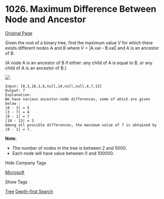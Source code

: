 # 1026. Maximum Difference Between Node and Ancestor     
[Original Page](https://leetcode.com/problems/maximum-difference-between-node-and-ancestor/)     

Given the root of a binary tree, find the maximum value V for which there exists different nodes A and B where V = |A.val - B.val| and A is an ancestor of B.  

(A node A is an ancestor of B if either: any child of A is equal to B, or any child of A is an ancestor of B.)   

 ![](http://i68.tinypic.com/2whqcep.jpg)    

```
Input: [8,3,10,1,6,null,14,null,null,4,7,13]
Output: 7
Explanation: 
We have various ancestor-node differences, some of which are given below :
|8 - 3| = 5
|3 - 7| = 4
|8 - 1| = 7
|10 - 13| = 3
Among all possible differences, the maximum value of 7 is obtained by |8 - 1| = 7.
```  

**Note:**  
* The number of nodes in the tree is between 2 and 5000.
* Each node will have value between 0 and 100000.


<div>

<div id="company_tags" class="btn btn-xs btn-warning">Hide Company Tags</div>

<span class="hidebutton" style="display: inline;">[Microsoft](/company/microsoft/)</span></div>

<div>

<div id="tags" class="btn btn-xs btn-warning">Show Tags</div>

<span class="hidebutton">[Tree](/tag/tree/) [Depth-first Search](/tag/depth-first-search/)</span></div>